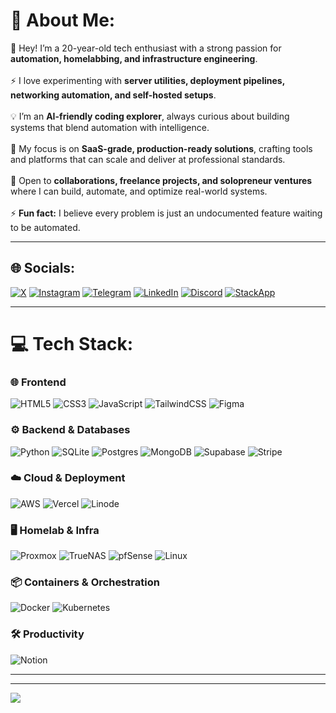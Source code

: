 # 💫 About Me:
👋 Hey! I’m a 20-year-old tech enthusiast with a strong passion for **automation, homelabbing, and infrastructure engineering**.<br><br>
⚡ I love experimenting with **server utilities, deployment pipelines, networking automation, and self-hosted setups**.<br><br>
💡 I’m an **AI-friendly coding explorer**, always curious about building systems that blend automation with intelligence.<br><br>
🚀 My focus is on **SaaS-grade, production-ready solutions**, crafting tools and platforms that can scale and deliver at professional standards.<br><br>
🤝 Open to **collaborations, freelance projects, and solopreneur ventures** where I can build, automate, and optimize real-world systems.<br><br>
⚡ **Fun fact:** I believe every problem is just an undocumented feature waiting to be automated.

---

## 🌐 Socials:
[![X](https://img.shields.io/badge/X-%23000000.svg?logo=X&logoColor=white)](#) 
[![Instagram](https://img.shields.io/badge/Instagram-%23E4405F.svg?logo=Instagram&logoColor=white)](https://www.instagram.com/utkarsh_7535/) 
[![Telegram](https://img.shields.io/badge/Telegram-%2326A5E4.svg?logo=Telegram&logoColor=white)](https://t.me/US007700) 
[![LinkedIn](https://img.shields.io/badge/LinkedIn-%230077B5.svg?logo=linkedin&logoColor=white)](#) 
[![Discord](https://img.shields.io/badge/Discord-%235865F2.svg?logo=discord&logoColor=white)](#) 
[![StackApp](https://img.shields.io/badge/StackApps-%23F58025.svg?logo=stackoverflow&logoColor=white)](#)  

---

# 💻 Tech Stack:

### 🌐 Frontend
![HTML5](https://img.shields.io/badge/html5-%23E34F26.svg?style=for-the-badge&logo=html5&logoColor=white) 
![CSS3](https://img.shields.io/badge/css3-%231572B6.svg?style=for-the-badge&logo=css3&logoColor=white) 
![JavaScript](https://img.shields.io/badge/javascript-%23323330.svg?style=for-the-badge&logo=javascript&logoColor=%23F7DF1E) 
![TailwindCSS](https://img.shields.io/badge/tailwindcss-%2338B2AC.svg?style=for-the-badge&logo=tailwind-css&logoColor=white) 
![Figma](https://img.shields.io/badge/figma-%23F24E1E.svg?style=for-the-badge&logo=figma&logoColor=white)

### ⚙️ Backend & Databases
![Python](https://img.shields.io/badge/python-3670A0?style=for-the-badge&logo=python&logoColor=ffdd54) 
![SQLite](https://img.shields.io/badge/sqlite-%2307405e.svg?style=for-the-badge&logo=sqlite&logoColor=white) 
![Postgres](https://img.shields.io/badge/postgres-%23316192.svg?style=for-the-badge&logo=postgresql&logoColor=white) 
![MongoDB](https://img.shields.io/badge/MongoDB-%234ea94b.svg?style=for-the-badge&logo=mongodb&logoColor=white) 
![Supabase](https://img.shields.io/badge/Supabase-3ECF8E?style=for-the-badge&logo=supabase&logoColor=white) 
![Stripe](https://img.shields.io/badge/Stripe-635BFF.svg?style=for-the-badge&logo=stripe&logoColor=white)

### ☁️ Cloud & Deployment
![AWS](https://img.shields.io/badge/AWS-%23FF9900.svg?style=for-the-badge&logo=amazon-aws&logoColor=white) 
![Vercel](https://img.shields.io/badge/vercel-%23000000.svg?style=for-the-badge&logo=vercel&logoColor=white) 
![Linode](https://img.shields.io/badge/linode-00A95C?style=for-the-badge&logo=linode&logoColor=white) 

### 🖥️ Homelab & Infra
![Proxmox](https://img.shields.io/badge/Proxmox-E57000?style=for-the-badge&logo=proxmox&logoColor=white) 
![TrueNAS](https://img.shields.io/badge/TrueNAS-0095D5?style=for-the-badge&logo=truenas&logoColor=white) 
![pfSense](https://img.shields.io/badge/pfSense-212121?style=for-the-badge&logo=pfsense&logoColor=white) 
![Linux](https://img.shields.io/badge/Linux-FCC624?style=for-the-badge&logo=linux&logoColor=black) 

### 📦 Containers & Orchestration
![Docker](https://img.shields.io/badge/docker-%230db7ed.svg?style=for-the-badge&logo=docker&logoColor=white) 
![Kubernetes](https://img.shields.io/badge/kubernetes-%23326ce5.svg?style=for-the-badge&logo=kubernetes&logoColor=white) 

### 🛠 Productivity
![Notion](https://img.shields.io/badge/Notion-%23000000.svg?style=for-the-badge&logo=notion&logoColor=white) 

---

<!--
# 📊 GitHub Stats (disabled for now):
![](https://github-readme-stats.vercel.app/api?username=YOUR_USERNAME&theme=tokyonight&hide_border=false&include_all_commits=true&count_private=true)<br/>
![](https://github-readme-streak-stats.herokuapp.com/?user=YOUR_USERNAME&theme=tokyonight&hide_border=false)<br/>
![](https://github-readme-stats.vercel.app/api/top-langs/?username=YOUR_USERNAME&theme=tokyonight&hide_border=false&include_all_commits=true&count_private=true&layout=compact)
-->

---

[![](https://visitcount.itsvg.in/api?id=YOUR_USERNAME&icon=0&color=6)](https://visitcount.itsvg.in)

<!-- Crafted with curiosity, automation, and coffee ☕ -->
